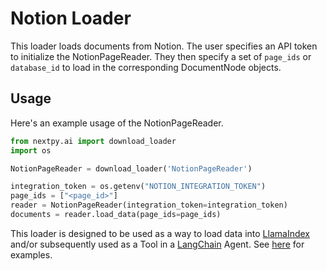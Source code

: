# Notion Loader

This loader loads documents from Notion. The user specifies an API token to initialize
the NotionPageReader. They then specify a set of `page_ids` or `database_id` to load in
the corresponding DocumentNode objects.

## Usage

Here's an example usage of the NotionPageReader.

```python
from nextpy.ai import download_loader
import os

NotionPageReader = download_loader('NotionPageReader')

integration_token = os.getenv("NOTION_INTEGRATION_TOKEN")
page_ids = ["<page_id>"]
reader = NotionPageReader(integration_token=integration_token)
documents = reader.load_data(page_ids=page_ids)

```

This loader is designed to be used as a way to load data into [LlamaIndex](https://github.com/jerryjliu/gpt_index/tree/main/gpt_index) and/or subsequently used as a Tool in a [LangChain](https://github.com/hwchase17/langchain) Agent. See [here](https://github.com/emptycrown/llama-hub/tree/main) for examples.
